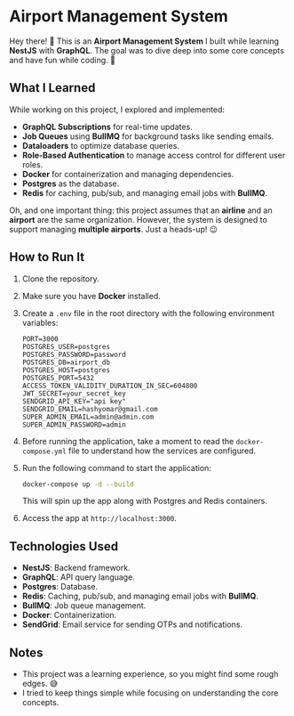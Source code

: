# Airport Management System

Hey there! 👋 This is an **Airport Management System** I built while learning **NestJS** with **GraphQL**. The goal was to dive deep into some core concepts and have fun while coding. 🚀

## What I Learned

While working on this project, I explored and implemented:

- **GraphQL Subscriptions** for real-time updates.
- **Job Queues** using **BullMQ** for background tasks like sending emails.
- **Dataloaders** to optimize database queries.
- **Role-Based Authentication** to manage access control for different user roles.
- **Docker** for containerization and managing dependencies.
- **Postgres** as the database.
- **Redis** for caching, pub/sub, and managing email jobs with **BullMQ**.

Oh, and one important thing: this project assumes that an **airline** and an **airport** are the same organization. However, the system is designed to support managing **multiple airports**. Just a heads-up! 😉

## How to Run It

1. Clone the repository.
2. Make sure you have **Docker** installed.
3. Create a `.env` file in the root directory with the following environment variables:

   ```env
   PORT=3000
   POSTGRES_USER=postgres
   POSTGRES_PASSWORD=password
   POSTGRES_DB=airport_db
   POSTGRES_HOST=postgres
   POSTGRES_PORT=5432
   ACCESS_TOKEN_VALIDITY_DURATION_IN_SEC=604800
   JWT_SECRET=your_secret_key
   SENDGRID_API_KEY="api key"
   SENDGRID_EMAIL=hashyomar@gmail.com
   SUPER_ADMIN_EMAIL=admin@admin.com
   SUPER_ADMIN_PASSWORD=admin
   ```

4. Before running the application, take a moment to read the `docker-compose.yml` file to understand how the services are configured.

5. Run the following command to start the application:

   ```bash
   docker-compose up -d --build
   ```

   This will spin up the app along with Postgres and Redis containers.

6. Access the app at `http://localhost:3000`.

## Technologies Used

- **NestJS**: Backend framework.
- **GraphQL**: API query language.
- **Postgres**: Database.
- **Redis**: Caching, pub/sub, and managing email jobs with **BullMQ**.
- **BullMQ**: Job queue management.
- **Docker**: Containerization.
- **SendGrid**: Email service for sending OTPs and notifications.

## Notes

- This project was a learning experience, so you might find some rough edges. 😅
- I tried to keep things simple while focusing on understanding the core concepts.

